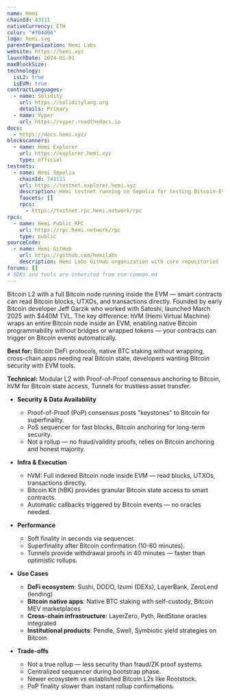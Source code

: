 ```yaml
---
name: Hemi
chainId: 43111
nativeCurrency: ETH
color: "#f04d06"
logo: hemi.svg
parentOrganization: Hemi Labs
website: https://hemi.xyz
launchDate: 2024-01-01
maxBlockSize:
technology:
  isL2: true
  isEVM: true
contractLanguages:
  - name: Solidity
    url: https://soliditylang.org
    details: Primary
  - name: Vyper
    url: https://vyper.readthedocs.io
docs:
  - https://docs.hemi.xyz/
blockscanners:
  - name: Hemi Explorer
    url: https://explorer.hemi.xyz
    type: official
testnets:
  - name: Hemi Sepolia
    chainId: 743111
    url: https://testnet.explorer.hemi.xyz
    description: Hemi testnet running on Sepolia for testing Bitcoin-Ethereum cross-chain applications.
    faucets: []
    rpcs:
      - https://testnet.rpc.hemi.network/rpc
rpcs:
  - name: Hemi Public RPC
    url: https://rpc.hemi.network/rpc
    type: public
sourceCode:
  - name: Hemi GitHub
    url: https://github.com/hemilabs
    description: Hemi Labs GitHub organization with core repositories
forums: []
# SDKs and tools are inherited from evm-common.md
---
```


Bitcoin L2 with a full Bitcoin node running inside the EVM — smart contracts can read Bitcoin blocks, UTXOs, and transactions directly. Founded by early Bitcoin developer Jeff Garzik who worked with Satoshi, launched March 2025 with $440M TVL.
The key difference: hVM (Hemi Virtual Machine) wraps an entire Bitcoin node inside an EVM, enabling native Bitcoin programmability without bridges or wrapped tokens — your contracts can trigger on Bitcoin events automatically.

**Best for:** Bitcoin DeFi protocols, native BTC staking without wrapping, cross-chain apps needing real Bitcoin state, developers wanting Bitcoin security with EVM tools.

**Technical:** Modular L2 with Proof-of-Proof consensus anchoring to Bitcoin, hVM for Bitcoin state access, Tunnels for trustless asset transfer.

- **Security & Data Availability**
  - Proof-of-Proof (PoP) consensus posts "keystones" to Bitcoin for superfinality.
  - PoS sequencer for fast blocks, Bitcoin anchoring for long-term security.
  - Not a rollup — no fraud/validity proofs, relies on Bitcoin anchoring and honest majority.

- **Infra & Execution**
  - hVM: Full indexed Bitcoin node inside EVM — read blocks, UTXOs, transactions directly.
  - Bitcoin Kit (hBK) provides granular Bitcoin state access to smart contracts.
  - Automatic callbacks triggered by Bitcoin events — no oracles needed.

- **Performance**
  - Soft finality in seconds via sequencer.
  - Superfinality after Bitcoin confirmation (10-60 minutes).
  - Tunnels provide withdrawal proofs in 40 minutes — faster than optimistic rollups.

- **Use Cases**
  - **DeFi ecosystem**: Sushi, DODO, Izumi (DEXs), LayerBank, ZeroLend (lending)
  - **Bitcoin native apps**: Native BTC staking with self-custody, Bitcoin MEV marketplaces
  - **Cross-chain infrastructure**: LayerZero, Pyth, RedStone oracles integrated
  - **Institutional products**: Pendle, Swell, Symbiotic yield strategies on Bitcoin

- **Trade-offs**
  - Not a true rollup — less security than fraud/ZK proof systems.
  - Centralized sequencer during bootstrap phase.
  - Newer ecosystem vs established Bitcoin L2s like Rootstock.
  - PoP finality slower than instant rollup confirmations.
